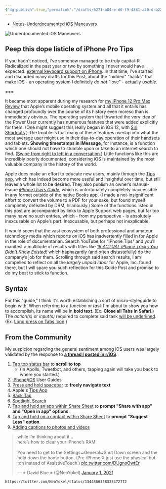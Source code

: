 ```yaml
---
{"dg-publish":true,"permalink":"/drafts/6271-a84-e-d0-f9-4881-a20-d-b22-e88-aa-9-e3-b/","dgHomeLink":true,"dgPassFrontmatter":false}
---
```


- [Notes-Underdocumented iOS Maneuvers](drafts://open?uuid=464F92D4-5A63-4447-BBF7-CB1B0D885568)


![Underdocumented iOS Maneuvers ](https://i.snap.as/vYlsxofN.jpg)

## Peep this dope listicle of iPhone Pro Tips

If you hadn't noticed, I've somehow managed to be truly capital-R Radicalized in the past year or two by something I never would have expected: [external keyboard support on iPhone](https://uikeycommand.com). In that time, I've started and discarded many drafts for this Post, about the "hidden" "hacks" that make iOS - an operating system I definitely *do not* "love" - actually *usable*.

===

It became most apparent during my research for [my iPhone 12 Pro Max Review](https://github.com/extratone/bilge/issues/45) that Apple’s mobile operating system and all that it entails has changed profoundly over the course of its history even moreso than is immediately obvious. The operating system that thwarted the very idea of the Power User currently has numerous features that were added explicitly for them. (One might suggest this really began in iOS 12, with [Siri Shortcuts](http://bilge.world/siri-shortcuts-ios12-review).) The trouble is that many of these features overlap into what the most average user might use in their day-to-day operation of their handsets and tablets. **Showing timestamps in iMessage**, for instance, is a function which one should not have to stumble upon or take to an internet search to find. (<u>Swipe from right to left in a conversation</u>.) Little functions like this are incredibly poorly documented, considering iOS is maintained by the most valuable company in the history of the world.

Apple does make an effort to educate new users, mainly through the [Tips app](https://apps.apple.com/us/app/tips/id1069509450), which has indeed become more useful and insightful over time, but still leaves a whole lot to be desired. They also publish an owner’s manual-esque *[iPhone Users Guide](https://itunes.apple.com/WebObjects/MZStore.woa/wa/viewBook?id=1515995528)*, which is unfortunately completely inaccessible in any format outside of the native Books app. (I made a not-insignificant effort to convert the volume to a PDF for your sake, but found myself completely defeated by DRM, hilariously.) Some of the functions listed in this post are accompanied by links to Apple Support web pages, but far too many have no such entries, which - from my perspective - is absolutely inexcusable on Apple’s part. Inexcusable, but perhaps not inexplicable. 

It would seem that the vast ecosystem of both professional and amateur technology media which reports on iOS has inadvertently filled in for Apple in the role of documentarian. Search YouTube for “iPhone Tips” and you’ll manifest a multitude of results with titles like *[16 ACTUAL iPhone Tricks You Didn’t Know Existed!](https://youtu.be/YKOY6-ZdUo8)* which haphazardly (and often distastefully) do the company’s job for them. Scrolling through said search results, I am compelled to reflect on all the *largely unpaid labor* for Apple, Inc. found there, but I will spare you such reflection for this Guide Post and promise to do my best to stick to function.

## Syntax

For this "guide," I think it's worth establishing a sort of micro-styleguide to begin with. When referring to a *function* or *task* I'm about to show you how to accomplish, its name will be in **bold text**. (Ex. **Close all Tabs in Safari**.) The *action(s)* or *input(s)* required to complete said task <u>will be underlined</u>. (Ex. <u>Long press on Tabs Icon</u>.)

## From the Community

My suspicion regarding the general sentiment among iOS users was largely validated by the response to [**a thread I posted in r/iOS**](https://www.reddit.com/r/ios/comments/l5p7ly/underdocumented_ios_functions_stuff_you_wish/). 

1. <u>Tap top status bar</u> to **scroll to top**
   + (In Apollo, Tweetbot, and others, tapping again will take you back to where you started.)
2. [iPhone](https://support.apple.com/en-ca/guide/iphone/welcome/ios)/[iOS](https://itunes.apple.com/WebObjects/MZStore.woa/wa/viewBook?id=1515995528) User Guides
3. <u>Press and hold spacebar</u> to **freely navigate text**
4. Apple's [Tips App](https://apps.apple.com/gb/app/tips/id1069509450)
5. [Back Tap](https://support.apple.com/en-us/HT211781)
6. [Spotlight Search](https://support.apple.com/en-us/HT201285)
7. <u>Tap and hold an app within Share Sheet</u> to **prompt "Share with app" and "Open in app" options**
8. <u>Tap and hold on a contact within Share Sheet</u> to **prompt "Suggest Less" option**.
9. [Adding captions to photos and videos](https://www.macrumors.com/how-to/add-captions-photos-iphone-ipad/)

<blockquote class="twitter-tweet tw-align-center" data-partner="tweetdeck"><p lang="en" dir="ltr">while I’m thinking about it...<br>here’s how to clear your iPhone’s RAM.<br><br>You need to get to the Settings➯General➯Shut Down screen and the hold down the home button. (Pre-iPhone X just use the physical button instead of AssistiveTouch.) <a href="https://t.co/DUgnoOwtEr">pic.twitter.com/DUgnoOwtEr</a></p>&mdash; ※ David Blue ※ (@NeoYokel) <a href="https://twitter.com/NeoYokel/status/1344866358333472772">January 1, 2021</a></blockquote>
<script async src="https://platform.twitter.com/widgets.js" charset="utf-8"></script>

`https://twitter.com/NeoYokel/status/1344866358333472772`